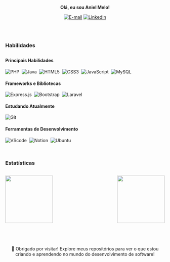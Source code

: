 
**<p align="center">Olá, eu sou Aniel Melo!</p>**

<p align="center">
  <a href="mailto:anielcontato@gmail.com"><img src="https://img.shields.io/badge/Gmail-D14836?style=for-the-badge&logo=gmail&logoColor=white" alt="E-mail"></a>
  <a href="https://www.linkedin.com/in/aniel-melo"><img src="https://img.shields.io/badge/LinkedIn-0077B5?style=for-the-badge&logo=linkedin&logoColor=white" alt="LinkedIn"></a>
</p>

<br>
<br>

### Habilidades
##

#### Principais Habilidades
![PHP](https://img.shields.io/badge/PHP-777BB4?style=for-the-badge&logo=php&logoColor=white)&nbsp;
![Java](https://img.shields.io/badge/Java-ED8B00?style=for-the-badge&logo=openjdk&logoColor=white)&nbsp;
![HTML5](https://img.shields.io/badge/HTML5-E34F26?style=for-the-badge&logo=html5&logoColor=white)&nbsp;
![CSS3](https://img.shields.io/badge/CSS3-1572B6?style=for-the-badge&logo=css3&logoColor=white)&nbsp;
![JavaScript](https://img.shields.io/badge/JavaScript-323330?style=for-the-badge&logo=javascript&logoColor=F7DF1E)&nbsp;
![MySQL](https://img.shields.io/badge/MySQL-00000F?style=for-the-badge&logo=mysql&logoColor=white)&nbsp;

#### Frameworks e Bibliotecas
![Express.js](https://img.shields.io/badge/Express.js-404D59?style=for-the-badge)&nbsp;
![Bootstrap](https://img.shields.io/badge/Bootstrap-563D7C?style=for-the-badge&logo=bootstrap&logoColor=white)&nbsp;
![Laravel](https://img.shields.io/badge/Laravel-FF2D20?style=for-the-badge&logo=laravel&logoColor=white)&nbsp;

#### Estudando Atualmente
![Git](https://img.shields.io/badge/GIT-E44C30?style=for-the-badge&logo=git&logoColor=white)&nbsp;

#### Ferramentas de Desenvolvimento
![VScode](https://img.shields.io/badge/VScode-4285F4?style=for-the-badge&logo=vscode&logoColor=white)&nbsp;
![Notion](https://img.shields.io/badge/Notion-000000?style=for-the-badge&logo=notion&logoColor=white)&nbsp;
![Ubuntu](https://img.shields.io/badge/Ubuntu-E95420?style=for-the-badge&logo=ubuntu&logoColor=white)&nbsp;

<br>

### Estatísticas
##

<img src="https://github-readme-stats.vercel.app/api/top-langs/?username=anielmelo&layout=compact&theme=dark" height='150'/>&nbsp;
<img align='right' src="https://i.pinimg.com/originals/54/c9/af/54c9af226721e95539a5cd9592d635bb.gif" height='150'/>

<br>

<footer>
  
  #
  
  <p align="center">🌟 Obrigado por visitar! Explore meus repositórios para ver o que estou criando e aprendendo no mundo do desenvolvimento de software!</p>
</footer>

<!--
**anielmelo/anielmelo** is a ✨ _special_ ✨ repository because its `README.md` (this file) appears on your GitHub profile.

Here are some ideas to get you started:

- 🔭 I’m currently working on ...
- 🌱 I’m currently learning ...
- 👯 I’m looking to collaborate on ...
- 🤔 I’m looking for help with ...
- 💬 Ask me about ...
- 📫 How to reach me: ...
- 😄 Pronouns: ...
- ⚡ Fun fact: ...
-->
